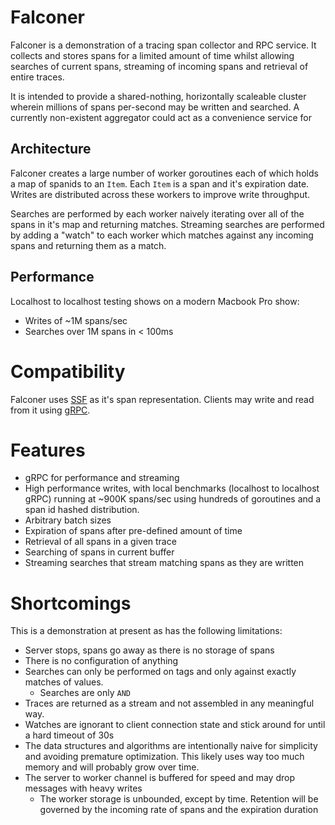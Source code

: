 # Falconer

Falconer is a demonstration of a tracing span collector and RPC service. It collects and stores spans for a limited amount of time whilst allowing searches of current spans, streaming of incoming spans and retrieval of entire traces.

It is intended to provide a shared-nothing, horizontally scaleable cluster wherein millions of spans per-second may be written and searched. A currently non-existent aggregator could act as a convenience service for

## Architecture

Falconer creates a large number of worker goroutines each of which holds a map of spanids to an `Item`. Each `Item` is a span and it's expiration date. Writes are distributed across these workers to improve write throughput.

Searches are performed by each worker naively iterating over all of the spans in it's map and returning matches. Streaming searches are performed by adding a "watch" to each worker which matches against any incoming spans and returning them as a match.

## Performance

Localhost to localhost testing shows on a modern Macbook Pro show:
* Writes of ~1M spans/sec
* Searches over 1M spans in < 100ms

# Compatibility

Falconer uses [SSF](https://github.com/stripe/veneur/tree/master/ssf) as it's span representation. Clients may write and read from it using [gRPC](https://github.com/gphat/falconer/blob/master/falconer.proto).

# Features

* gRPC for performance and streaming
* High performance writes, with local benchmarks (localhost to localhost gRPC) running at ~900K spans/sec using hundreds of goroutines and a span id hashed distribution.
* Arbitrary batch sizes
* Expiration of spans after pre-defined amount of time
* Retrieval of all spans in a given trace
* Searching of spans in current buffer
* Streaming searches that stream matching spans as they are written

# Shortcomings

This is a demonstration at present as has the following limitations:

* Server stops, spans go away as there is no storage of spans
* There is no configuration of anything
* Searches can only be performed on tags and only against exactly matches of values.
  * Searches are only `AND`
* Traces are returned as a stream and not assembled in any meaningful way.
* Watches are ignorant to client connection state and stick around for until a hard timeout of 30s
* The data structures and algorithms are intentionally naive for simplicity and avoiding premature optimization. This likely uses way too much memory and will probably grow over time.
* The server to worker channel is buffered for speed and may drop messages with heavy writes
  * The worker storage is unbounded, except by time. Retention will be governed by the incoming rate of spans and the expiration duration
